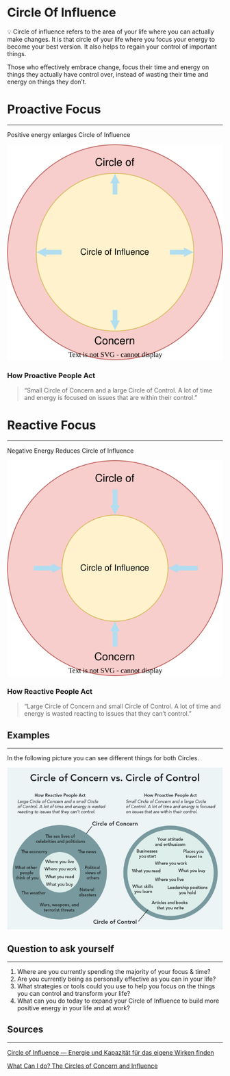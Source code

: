# Circle Of Influence

💡 Circle of influence refers to the area of your life where you can actually make changes. It is that circle of your life where you focus your energy to become your best version. It also helps to regain your control of important things.

Those who effectively embrace change, focus their time and energy on things they actually have control over, instead of wasting their time and energy on things they don’t.

# Proactive Focus

---

Positive energy enlarges Circle of Influence

![](proactiveFocus.drawio.svg)

### How Proactive People Act

> “Small Circle of Concern and a large Circle of Control. A lot of time and energy is focused on issues that are within their control.”

# Reactive Focus

---

Negative Energy Reduces Circle of Influence

![](reactiveFocus.drawio.svg)


### How Reactive People Act

> “Large Circle of Concern and small Circle of Control. A lot of time and energy is wasted reacting to issues that they can’t control.”

## Examples

---

In the following picture you can see different things for both Circles.

![](examples.png)


## Question to ask yourself

---

1. Where are you currently spending the majority of your focus & time?
2. Are you currently being as personally effective as you can in your life?
3. What strategies or tools could you use to help you focus on the things you can control and transform your life?
4. What can you do today to expand your Circle of Influence to build more positive energy in your life and at work?


## Sources

---

[Circle of Influence — Energie und Kapazität für das eigene Wirken finden](https://medium.com/das-rehbock/circle-of-influence-energie-und-kapazit%C3%A4t-f%C3%BCr-das-eigene-wirken-finden-14aca3dad09c )

[What Can I do? The Circles of Concern and Influence](https://www.abrahampc.com/blog/2020/3/16/what-can-i-do-the-circles-of-concern-and-influence)